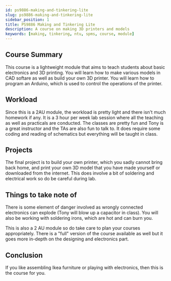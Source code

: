 ```yaml
---
id: ps9886-making-and-tinkering-lite
slug: ps9886-making-and-tinkering-lite
sidebar_position: 1
title: PS9886 Making and Tinkering Lite
description: A course on making 3D printers and models
keywords: [making, tinkering, ntu, spms, course, module]
---
```


## Course Summary

This course is a lightweight module that aims to teach students about basic electronics and 3D printing. You will learn how to make various models in CAD softare as well as build your own 3D printer. You will learn how to program an Arduino, which is used to control the operations of the printer.

## Workload

Since this is a 2AU module, the workload is pretty light and there isn't much homework if any. It is a 3 hour per week lab session where all the teaching as well as practicals are conducted. The classes are pretty fun and Tony is a great instructor and the TAs are also fun to talk to. It does require some coding and reading of schematics but everything will be taught in class.

## Projects

The final project is to build your own printer, which you sadly cannot bring back home, and print your own 3D model that you have made yourself or downloaded from the internet. This does involve a bit of soldering and electrical work so do be careful during lab.

## Things to take note of

There is some element of danger involved as wrongly connected electronics can explode (Tony will blow up a capacitor in class). You will also be working with soldering irons, which are hot and can burn you.

This is also a 2 AU module so do take care to plan your courses appropriately. There is a "full" version of the course available as well but it goes more in-depth on the designing and electronics part.

## Conclusion

If you like assembling Ikea furniture or playing with electronics, then this is the course for you.
